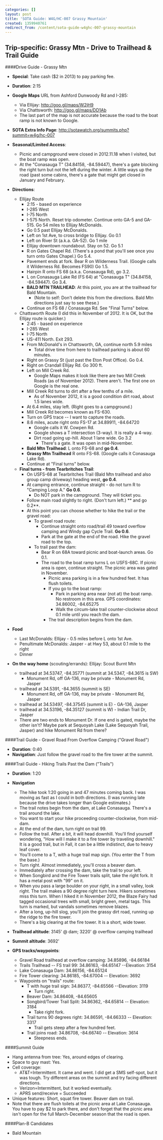 ```yaml
---
categories: []
layout: post
title: 'SOTA Guide: W4G/HC-007 Grassy Mountain'
created: 1359940761
redirect_from: /content/sota-guide-w4ghc-007-grassy-mountain
---
```

Trip-specific: Grassy Mtn - Drive to Trailhead & Trail Guide
--------------------------------------------------------
####Drive Guide - Grassy Mtn

* **Special**: Take cash ($2 in 2013) to pay parking fee.
* **Duration**: 2:15
* **Google Maps** URL from Ashford Dunwoody Rd and I-285: 
    * Via Ellijay: http://goo.gl/maps/W2jH9
    * Via Chattsworth: http://goo.gl/maps/DD1Ab
    * The last part of the map is not accurate because the road to the boat ramp is not known to Google.
* **SOTA Extra Info Page**: http://sotawatch.org/summits.php?summit=w4g/hc-007
* **Seasonal/Limited Access**:
    * Picnic and campground were closed in 2012.11.18 when I visited, but the boat ramp was open.
    * At the "Conasauga T" (34.84158, -84.59447), there's a gate blocking the right turn but not the left during the winter. A little ways up the road (past some cabins, there's a gate that might get closed in January and February.
* **Directions**:
    * Ellijay Route
        * 2:15 - based on experience
        * I-285 West
        * I-75 North
        * I-575 North. Reset trip odometer.  Continue onto GA-5 and GA-515.  Go 54 miles to Ellijay McDonalds.
        * Go 0.5 past Ellijay McDonalds.
        * Left on 1st Ave, to cross bridge to Ellijay. Go 0.1
        * Left on River St (a.k.a. GA-52). Go 1 mile
        * Ellijay downtown roundabout. Stay on 52.  Go 5.1
        * R on Gates Chapel Rd.  (There's a pond that you'll see once you turn onto Gates Chapel.)  Go 5.4.
        * Pavement ends at fork.  Bear R on Wilderness Trail. (Google calls it Wilderness Rd. Becomes FS90) Go 1.5.
        * Hairpin R onto FS 68 (a.k.a. Conasauga Rd), go 3.2.
        * L on Conasauga Lake Rd (FS 64) at "Conasauga T" (34.84158, -84.59447).  Go 3.4.
        * **BALD MTN TRAILHEAD**: At this point, you are at the trailhead for Bald Mountain.
            * (Note to self: Don't delete this from the directions.  Bald Mtn directions just say to see these.)
        * Continue on FS 68 / Conasauga Rd.  See "Final Turns" below.
    * Chattsworth Route (I did this in November of 2012.  It is OK, but the Ellijay route is quicker.)
        * 2:45 - based on experience
        * I-285 West
        * I-75 North
        * US-411 North. Exit 293.
        * From McDonald's in Chattsworth, GA, continue north 5.9 miles
            * Total drive time from here to trailhead parking is about 60 minutes.
        * Right on Grassy St (just past the Eton Post Office).  Go 0.4.
        * Right on Crandall Ellijay Rd.  Go 300 ft.
        * Left on Mill Creek Rd.
            * Google Maps makes it look like there are two Mill Creek Roads (as of November 2012). There aren't. The first one on Google is the real one.
        * Mill Creek Rd turns to dirt after a few tenths of a mile. 
            * As of November 2012, it is a good condition dirt road, about 1.5 lanes wide.
        * At 6.4 miles, stay left. (Right goes to a campground.)
        * Mill Creek Rd becomes known as FS-630.
        * Turn on GPS trace -- I want to capture the roads.
        * 8.6 miles, acute right onto FS-17 at 34.89911, -84.64720
            * Google calls it W. Cowpen Rd.
            * Google shows a T intersection (3-way). It is really a 4-way.
            * Dirt road going up-hill. About 1 lane wide. Go 3.2
                * There's a gate. It was open in mid-November.
        * **Bald Mtn Trailhead**: L onto FS-68 and **go 0.4**.
        * **Grassy Mtn Trailhead** R onto FS-68. (Google calls it Conasauga Lake Rd).
        * Continue at "Final turns" below.
    * **Final turns - from Tearbritches Trail**:
        * On USFS-68 at Tearbritches Trail (Bald Mtn trailhead and also group camp driveway) heading west, **go 0.4**.
        * At camping entrance, continue straight - do not turn R to "Camping Loop A."  **Go 0.6**.
            * Do NOT park in the campground.  They will ticket you.
        * Follow main road slightly to right.  (Don't turn left.) ** and go 0.2**.
        * At this point you can choose whether to hike the trail or the gravel road:
            * To gravel road route:
                * Continue straight onto road/trail 49 toward overflow camping and Windy gap Cycle Trail.  **Go 0.6**.
                * Park at the gate at the end of the road.  Hike the gravel road to the top.
            * To trail past the dam:
                * Bear R on 68A toward picnic and boat-launch areas.  Go 0.1.
                * The road to the boat ramp turns L on USFS-68C.  If picnic area is open, continue straight.  The picnic area was gated in November.
                    * Picnic area parking is in a few hundred feet.  It has flush toilets.
                    * If you go to the boat ramp:
                        * Park in parking area near (not at) the boat ramp.  No restroom in this area. GPS coordinates: 34.86002, -84.65275
                        * Walk the circum-lake trail counter-clockwise about 0.1 mile until you reach the dam. 
                    * The trail description begins from the dam.

* **Food**
    * Last McDonalds: Ellijay - 0.5 miles before L onto 1st Ave.
    * Penultimate McDonalds: Jasper - at Hwy 53, about 0.1 mile to the right
    * Dinner
* **On the way home** (scouting/errands): Ellijay: Scout Burnt Mtn 
    * trailhead at 34.53747, -84.35771 (summit at 34.5347, -84.3615 is SW)
        * Monument Rd, off GA-136, may be private - Monument Rd, Jasper
    * trailhead at 34.5391, -84.3655 (summit is SE)
        * Monument Rd, off GA-136, may be private - Monument Rd, Jasper
    * trailhead at 34.53497, -84.37545 (summit is E)  - GA-136, Jasper
    * trailhead at 34.53196, -84.35127 (summit is W) - Indian Trail Dr, Jasper
    * There are two ends to Monument Dr.  If one end is gated, maybe the other isn't?  Maybe park at Sequoyah Lake (Lake Sequoyah Trail, Jasper) and hike Monument Rd from there?

####Trail Guide - Gravel Road From Overflow Camping ("Gravel Road")

* **Duration**: 0:40
* **Navigation**: Just follow the gravel road to the fire tower at the summit.


####Trail Guide - Hiking Trails Past the Dam ("Trails")

* **Duration**: 1:20
* **Navigation**
    * The hike took 1:20 going in and 47 minutes coming back. I was moving as fast as I could in both directions. (I was running late because the drive takes longer than Google estimates.)
    * The trail notes begin from the dam, at Lake Conasauga. There's a trail around the lake.
    * You want to start your hike proceeding counter-clockwise, from mid-dam.
    * At the end of the dam, turn right on trail 99.
    * Follow the trail. After a bit, it will head downhill. You'll find yourself wondering, "How will I make it to a fire tower by traveling downhill." It is a good trail, but in Fall, it can be a little indistinct, due to heavy leaf cover.
    * You'll come to a T, with a huge trail map sign. (You enter the T from the base.)
    * Turn right. Almost immediately, you'll cross a beaver dam.
    * Immediately after crossing the dam, take the trail to your left.
    * When Songbird and the Fire Tower trails split, take the right fork. It has a metal post with "99" on it.
    * When you pass a large boulder on your right, in a small valley, look right. The trail makes a 90 degree right turn here. Hikers sometimes miss this turn. When I hiked it in November 2012, the Blaze Fairy had tagged occasional trees with small, bright green, metal tags. This turn is marked, but vandals sometimes remove blazes.
    * After a long, up-hill slog, you'll join the grassy dirt road, running up the ridge to the fire tower.
    * There's a big clearing at the fire tower. It is a short, wide tower.

* **Trailhead altitude**: 3145' @ dam; 3220' @ overflow camping trailhead
* **Summit altitude**: 3692'
* **GPS tracks/waypoints**:
    * Gravel Road trailhead at overflow camping: 34.85896, -84.66184
    * Trails Trailhead -- FS trail 99: 34.86163, -84.65147 --Elevation: 3154
    * Lake Conasauga Dam: 34.86156, -84.65124
    * Fire Tower clearing: 34.86185, -84.67004 -- Elevation: 3692
    * Waypoints on "trails" route:
        * T with huge trail sign: 34.86377, -84.65566 --Elevation: 3119
            * Turn right.
        * Beaver Dam: 34.86408, -84.65605
        * Songbird/Tower Trail Split: 34.86362, -84.65814 -- Elevation: 3184
            * Take right fork.
        * Trail turns 90 degrees right: 34.86591, -84.66333 -- Elevation: 3317
            * Trail gets steep after a few hundred feet.
        * Trail joins road: 34.86708, -84.66740 -- Elevation: 3614
            * Steepness ends.

####Summit Guide

* Hang antenna from tree: Yes, around edges of clearing.
* Space to guy mast: Yes.
* Cell coverage: 
    * AT&T=Intermittent.  It came and went.  I did get a SMS self-spot, but it was tough.  Try different areas on the summit and try facing different directions.
    * Verizon=Intermittent, but it worked eventually.
    * APRS send/receive = Succeeded
* Unique features: Short, squat fire tower.  Beaver dam on trail.
* Note that there are flush toilets at the picnic area at Lake Conasauga.  You have to pay $2 to park there, and don't forget that the picnic area isn't open for the full March-December season that the road is open.


####Plan-B Candidates

* Bald Mountain
